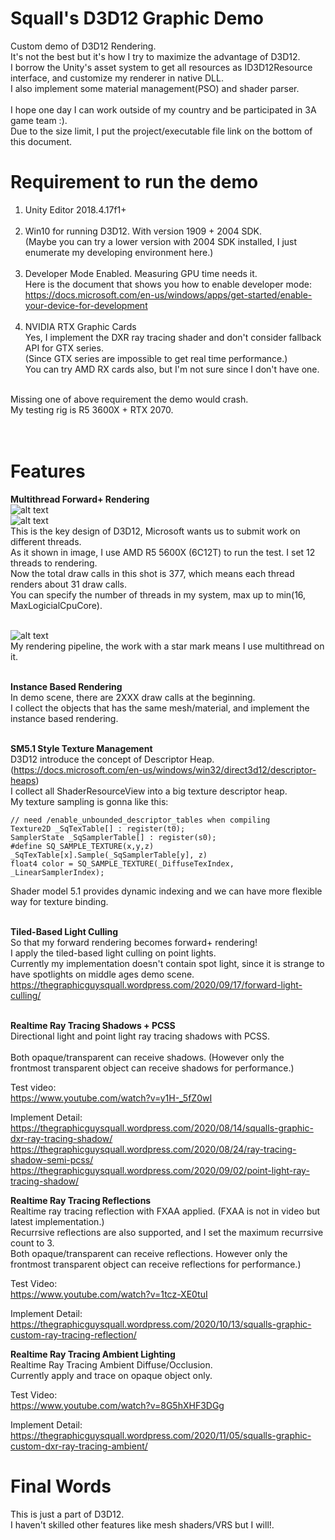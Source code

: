 # Squall's D3D12 Graphic Demo
Custom demo of D3D12 Rendering. <br>
It's not the best but it's how I try to maximize the advantage of D3D12. <br>
I borrow the Unity's asset system to get all resources as ID3D12Resource interface, and customize my renderer in native DLL. <br>
I also implement some material management(PSO) and shader parser. <br><br>
I hope one day I can work outside of my country and be participated in 3A game team :). <br>
Due to the size limit, I put the project/executable file link on the bottom of this document. <br>

# Requirement to run the demo
1. Unity Editor 2018.4.17f1+ <br><br>
2. Win10 for running D3D12. With version 1909 + 2004 SDK. <br>
(Maybe you can try a lower version with 2004 SDK installed, I just enumerate my developing environment here.) <br><br>
3. Developer Mode Enabled. Measuring GPU time needs it. <br>
Here is the document that shows you how to enable developer mode: <br>
https://docs.microsoft.com/en-us/windows/apps/get-started/enable-your-device-for-development <br><br>
4. NVIDIA RTX Graphic Cards <br>
Yes, I implement the DXR ray tracing shader and don't consider fallback API for GTX series. <br>
(Since GTX series are impossible to get real time performance.) <br>
You can try AMD RX cards also, but I'm not sure since I don't have one. <br><br>

Missing one of above requirement the demo would crash. <br>
My testing rig is R5 3600X + RTX 2070. <br>
<br><br>

# Features
**Multithread Forward+ Rendering** <br>
![alt text](https://i.imgur.com/yFHJejE.jpg) <br>
![alt text](https://i.imgur.com/xOmMTow.jpg) <br>
This is the key design of D3D12, Microsoft wants us to submit work on different threads. <br>
As it shown in image, I use AMD R5 5600X (6C12T) to run the test. I set 12 threads to rendering. <br>
Now the total draw calls in this shot is 377, which means each thread renders about 31 draw calls. <br>
You can specify the number of threads in my system, max up to min(16, MaxLogicialCpuCore). <br><br>

![alt text](https://i.imgur.com/eWkUayG.png) <br>
My rendering pipeline, the work with a star mark means I use multithread on it. <br><br>

**Instance Based Rendering** <br>
In demo scene, there are 2XXX draw calls at the beginning. <br>
I collect the objects that has the same mesh/material, and implement the instance based rendering. <br><br>

**SM5.1 Style Texture Management** <br>
D3D12 introduce the concept of Descriptor Heap. (https://docs.microsoft.com/en-us/windows/win32/direct3d12/descriptor-heaps) <br>
I collect all ShaderResourceView into a big texture descriptor heap. <br>
My texture sampling is gonna like this: <br>
```
// need /enable_unbounded_descriptor_tables when compiling
Texture2D _SqTexTable[] : register(t0);
SamplerState _SqSamplerTable[] : register(s0);
#define SQ_SAMPLE_TEXTURE(x,y,z) _SqTexTable[x].Sample(_SqSamplerTable[y], z)
float4 color = SQ_SAMPLE_TEXTURE(_DiffuseTexIndex, _LinearSamplerIndex);
```
Shader model 5.1 provides dynamic indexing and we can have more flexible way for texture binding. <br><br>

**Tiled-Based Light Culling** <br>
So that my forward rendering becomes forward+ rendering! <br>
I apply the tiled-based light culling on point lights. <br>
Currently my implementation doesn't contain spot light, since it is strange to have spotlights on middle ages demo scene. <br>
https://thegraphicguysquall.wordpress.com/2020/09/17/forward-light-culling/ <br><br>

**Realtime Ray Tracing Shadows + PCSS** <br>
Directional light and point light ray tracing shadows with PCSS. <br><br>
Both opaque/transparent can receive shadows. (However only the frontmost transparent object can receive shadows for performance.) <br> 

Test video: <br>
https://www.youtube.com/watch?v=y1H-_5fZ0wI <br>

Implement Detail: <br>
https://thegraphicguysquall.wordpress.com/2020/08/14/squalls-graphic-dxr-ray-tracing-shadow/ <br>
https://thegraphicguysquall.wordpress.com/2020/08/24/ray-tracing-shadow-semi-pcss/ <br>
https://thegraphicguysquall.wordpress.com/2020/09/02/point-light-ray-tracing-shadow/ <br>

**Realtime Ray Tracing Reflections** <br>
Realtime ray tracing reflection with FXAA applied. (FXAA is not in video but latest implementation.) <br>
Recurrsive reflections are also supported, and I set the maximum recurrsive count to 3. <br>
Both opaque/transparent can receive reflections. However only the frontmost transparent object can receive reflections for performance.) <br>

Test Video: <br>
https://www.youtube.com/watch?v=1tcz-XE0tuI <br>

Implement Detail: <br>
https://thegraphicguysquall.wordpress.com/2020/10/13/squalls-graphic-custom-ray-tracing-reflection/ <br>

**Realtime Ray Tracing Ambient Lighting** <br>
Realtime Ray Tracing Ambient Diffuse/Occlusion. <br>
Currently apply and trace on opaque object only. <br>

Test Video: <br>
https://www.youtube.com/watch?v=8G5hXHF3DGg <br>

Implement Detail: <br>
https://thegraphicguysquall.wordpress.com/2020/11/05/squalls-graphic-custom-dxr-ray-tracing-ambient/ <br>

# Final Words
This is just a part of D3D12. <br>
I haven't skilled other features like mesh shaders/VRS but I will!. <br>
